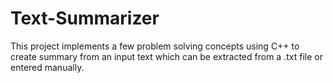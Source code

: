 # Text-Summarizer

This project implements a few problem solving concepts using C++ to create summary from an input text which can be extracted from a .txt file or entered manually. 